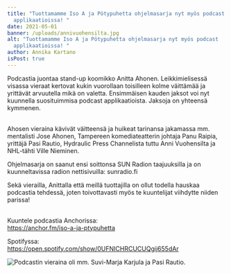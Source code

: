 ```yaml
---
title: "Tuottamamme Iso A ja Pötypuhetta ohjelmasarja nyt myös podcast
  applikaatioissa! "
date: 2021-05-01
banner: /uploads/annivuohensilta.jpg
alt: "Tuottamamme Iso A ja Pötypuhetta ohjelmasarja nyt myös podcast
  applikaatioissa! "
author: Annika Kartano
isPost: true
---
```

Podcastia juontaa stand-up koomikko Anitta Ahonen. Leikkimielisessä visassa vieraat kertovat kukin vuorollaan toisilleen kolme väittämää ja yrittävät arvuutella mikä on valetta. Ensimmäisen kauden jaksot voi nyt kuunnella suosituimmisa podcast applikaatioista. Jaksoja on yhteensä kymmenen. 

\
Ahosen vieraina kävivät väitteensä ja huikeat tarinansa jakamassa mm. mentalisti Jose Ahonen, Tampereen komediateatterin johtaja Panu Raipia, yrittäjä Pasi Rautio, Hydraulic Press Channelista tuttu Anni Vuohensilta ja NHL-tähti Ville Nieminen. 

Ohjelmasarja on saanut ensi soittonsa SUN Radion taajuuksilla ja on kuunneltavissa radion nettisivuilla: sunradio.fi

Sekä vierailla, Anittalla että meillä tuottajilla on ollut todella hauskaa podcastia tehdessä, joten toivottavasti myös te kuuntelijat viihdytte niiden parissa! 

\
Kuuntele podcastia Anchorissa: \
https://anchor.fm/iso-a-ja-ptypuhetta

Spotifyssa: \
https://open.spotify.com/show/0UFNICHRCUCUQgij655dAr

![Podcastin vieraina oli mm. Suvi-Marja Karjula ja Pasi Rautio.](/uploads/suvimariakarjula-pasirautio.jpg "Podcastin vieraina oli mm. Suvi-Marja Karjula ja Pasi Rautio.")